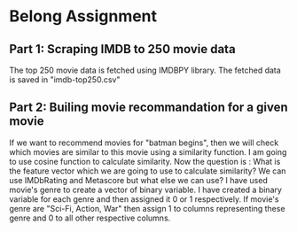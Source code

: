 # Belong Assignment

## Part 1: Scraping IMDB to 250 movie data
The top 250 movie data is fetched using IMDBPY library. The fetched data is saved in "imdb-top250.csv"
## Part 2: Builing movie recommandation for a given movie
If we want to recommend movies for "batman begins", then we will check which movies are similar to this movie using a similarity function. I am going to use cosine function to calculate similarity.
Now the question is : What is the feature vector which we are going to use to calculate similarity? We can use IMDbRating and Metascore but what else we can use? I have used movie's genre to create a vector of binary variable. I have created a binary variable for each genre and then assigned it 0 or 1 respectively. If movie's genre are "Sci-Fi, Action, War" then assign 1 to columns representing these genre and 0 to all other respective columns. 
